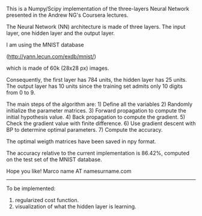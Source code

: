 This is a Numpy/Scipy implementation of the three-layers Neural Network presented in the Andrew NG's Coursera lectures.

The Neural Network (NN) architecture is made of three layers. The input layer, one hidden layer and the output layer.

I am using the MNIST database 

(http://yann.lecun.com/exdb/mnist/)

which is made of 60k (28x28 px) images.

Consequently, the first layer has 784 units, the hidden layer has 25 units. The output layer has 10 units since the training set admits only 10 digits from 0 to 9.

The main steps of the algorithm are:
    1) Define all the variables
    2) Randomly initialize the parameter matrices.
    3) Forward propagation to compute the initial hypothesis value.
    4) Back propagation to compute the gradient.
    5) Check the gradient value with finite difference.
    6) Use gradient descent with BP to determine optimal parameters.
    7) Compute the accuracy.

The optimal weigth matrices have been saved in npy format.

The accuracy relative to the current implementation is 86.42%, computed on the test set of the MNIST database.

Hope you like!
Marco
name AT namesurname.com

---
To be implemented:
1) regularized cost function.
2) visualization of what the hidden layer is learning.  